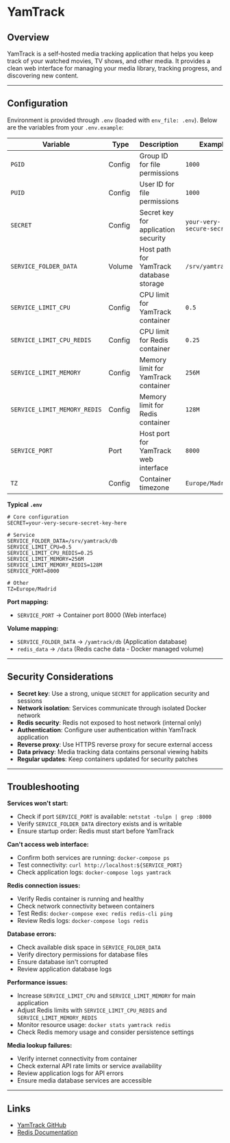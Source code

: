 # YamTrack

## Overview

YamTrack is a self-hosted media tracking application that helps you keep track
of your watched movies, TV shows, and other media. It provides a clean web
interface for managing your media library, tracking progress, and discovering
new content.

---

## Configuration

Environment is provided through `.env` (loaded with `env_file: .env`). Below are
the variables from your `.env.example`:

| Variable                     | Type   | Description                             | Example                   | Required |
| ---------------------------- | ------ | --------------------------------------- | ------------------------- | -------- |
| `PGID`                       | Config | Group ID for file permissions           | `1000`                    | Yes      |
| `PUID`                       | Config | User ID for file permissions            | `1000`                    | Yes      |
| `SECRET`                     | Config | Secret key for application security     | `your-very-secure-secret` | Yes      |
| `SERVICE_FOLDER_DATA`        | Volume | Host path for YamTrack database storage | `/srv/yamtrack/db`        | No       |
| `SERVICE_LIMIT_CPU`          | Config | CPU limit for YamTrack container        | `0.5`                     | No       |
| `SERVICE_LIMIT_CPU_REDIS`    | Config | CPU limit for Redis container           | `0.25`                    | No       |
| `SERVICE_LIMIT_MEMORY`       | Config | Memory limit for YamTrack container     | `256M`                    | No       |
| `SERVICE_LIMIT_MEMORY_REDIS` | Config | Memory limit for Redis container        | `128M`                    | No       |
| `SERVICE_PORT`               | Port   | Host port for YamTrack web interface    | `8000`                    | No       |
| `TZ`                         | Config | Container timezone                      | `Europe/Madrid`           | Yes      |

**Typical `.env`**

```dotenv
# Core configuration
SECRET=your-very-secure-secret-key-here

# Service
SERVICE_FOLDER_DATA=/srv/yamtrack/db
SERVICE_LIMIT_CPU=0.5
SERVICE_LIMIT_CPU_REDIS=0.25
SERVICE_LIMIT_MEMORY=256M
SERVICE_LIMIT_MEMORY_REDIS=128M
SERVICE_PORT=8000

# Other
TZ=Europe/Madrid
```

**Port mapping:**
- `SERVICE_PORT` → Container port 8000 (Web interface)

**Volume mapping:**
- `SERVICE_FOLDER_DATA` → `/yamtrack/db` (Application database)
- `redis_data` → `/data` (Redis cache data - Docker managed volume)

---

## Security Considerations

- **Secret key**: Use a strong, unique `SECRET` for application security and
  sessions
- **Network isolation**: Services communicate through isolated Docker network
- **Redis security**: Redis not exposed to host network (internal only)
- **Authentication**: Configure user authentication within YamTrack application
- **Reverse proxy**: Use HTTPS reverse proxy for secure external access
- **Data privacy**: Media tracking data contains personal viewing habits
- **Regular updates**: Keep containers updated for security patches

---

## Troubleshooting

**Services won't start:**
- Check if port `SERVICE_PORT` is available: `netstat -tulpn | grep :8000`
- Verify `SERVICE_FOLDER_DATA` directory exists and is writable
- Ensure startup order: Redis must start before YamTrack

**Can't access web interface:**
- Confirm both services are running: `docker-compose ps`
- Test connectivity: `curl http://localhost:${SERVICE_PORT}`
- Check application logs: `docker-compose logs yamtrack`

**Redis connection issues:**
- Verify Redis container is running and healthy
- Check network connectivity between containers
- Test Redis: `docker-compose exec redis redis-cli ping`
- Review Redis logs: `docker-compose logs redis`

**Database errors:**
- Check available disk space in `SERVICE_FOLDER_DATA`
- Verify directory permissions for database files
- Ensure database isn't corrupted
- Review application database logs

**Performance issues:**
- Increase `SERVICE_LIMIT_CPU` and `SERVICE_LIMIT_MEMORY` for main application
- Adjust Redis limits with `SERVICE_LIMIT_CPU_REDIS` and `SERVICE_LIMIT_MEMORY_REDIS`
- Monitor resource usage: `docker stats yamtrack redis`
- Check Redis memory usage and consider persistence settings

**Media lookup failures:**
- Verify internet connectivity from container
- Check external API rate limits or service availability
- Review application logs for API errors
- Ensure media database services are accessible

---

## Links

- [YamTrack GitHub](https://github.com/FuzzyGrim/yamtrack)
- [Redis Documentation](https://redis.io/documentation)
